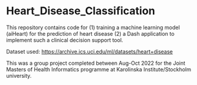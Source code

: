 # Heart_Disease_Classification

This repository contains code for (1) training a machine learning model (aiHeart) for the prediction of heart disease (2) a Dash application to implement such a clinical decision support tool. 

Dataset used: https://archive.ics.uci.edu/ml/datasets/heart+disease

This was a group project completed between Aug-Oct 2022 for the Joint Masters of Health Informatics programme at Karolinska Institute/Stockholm university. 
